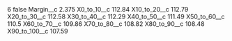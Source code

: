 <?xml version="1.0" encoding="UTF-8"?>
<CustomMetadata xmlns="http://soap.sforce.com/2006/04/metadata" xmlns:xsi="http://www.w3.org/2001/XMLSchema-instance" xmlns:xsd="http://www.w3.org/2001/XMLSchema">
    <label>6</label>
    <protected>false</protected>
    <values>
        <field>Margin__c</field>
        <value xsi:type="xsd:double">2.375</value>
    </values>
    <values>
        <field>X0_to_10__c</field>
        <value xsi:type="xsd:double">112.84</value>
    </values>
    <values>
        <field>X10_to_20__c</field>
        <value xsi:type="xsd:double">112.79</value>
    </values>
    <values>
        <field>X20_to_30__c</field>
        <value xsi:type="xsd:double">112.58</value>
    </values>
    <values>
        <field>X30_to_40__c</field>
        <value xsi:type="xsd:double">112.29</value>
    </values>
    <values>
        <field>X40_to_50__c</field>
        <value xsi:type="xsd:double">111.49</value>
    </values>
    <values>
        <field>X50_to_60__c</field>
        <value xsi:type="xsd:double">110.5</value>
    </values>
    <values>
        <field>X60_to_70__c</field>
        <value xsi:type="xsd:double">109.86</value>
    </values>
    <values>
        <field>X70_to_80__c</field>
        <value xsi:type="xsd:double">108.82</value>
    </values>
    <values>
        <field>X80_to_90__c</field>
        <value xsi:type="xsd:double">108.48</value>
    </values>
    <values>
        <field>X90_to_100__c</field>
        <value xsi:type="xsd:double">107.59</value>
    </values>
</CustomMetadata>
